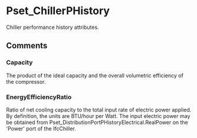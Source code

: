 # Pset_ChillerPHistory

Chiller performance history attributes.


## Comments

### Capacity

The product of the ideal capacity and the overall volumetric efficiency of the compressor.

### EnergyEfficiencyRatio

Ratio of net cooling capacity to the total input rate of electric power applied. By definition, the units are BTU/hour per Watt.
The input electric power may be obtained from Pset_DistributionPortPHistoryElectrical.RealPower on the 'Power' port of the IfcChiller.

